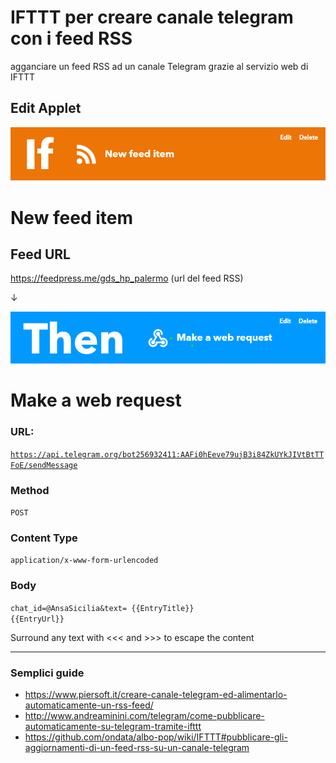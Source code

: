 # IFTTT per creare canale telegram con i feed RSS
agganciare un feed RSS ad un canale Telegram grazie al servizio web di IFTTT

## Edit Applet

<p><img src="https://raw.githubusercontent.com/cirospat/ifttt_e_canale_telegram/main/img/if.png"></p>

# New feed item

## Feed URL

https://feedpress.me/gds_hp_palermo (url del feed RSS)

↓

<p><img src="https://raw.githubusercontent.com/cirospat/ifttt_e_canale_telegram/main/img/then.png"></p>


# Make a web request

### URL:

<code>https://api.telegram.org/bot256932411:AAFi0hEeve79ujB3i84ZkUYkJIVtBtTTFoE/sendMessage</code>

### Method

<code>POST</code>

### Content Type

<code>application/x-www-form-urlencoded</code>


### Body
<code>chat_id=@AnsaSicilia&text= {{EntryTitle}} {{EntryUrl}}</code>

Surround any text with <<< and >>> to escape the content

---

### Semplici guide
- https://www.piersoft.it/creare-canale-telegram-ed-alimentarlo-automaticamente-un-rss-feed/
- http://www.andreaminini.com/telegram/come-pubblicare-automaticamente-su-telegram-tramite-ifttt
- https://github.com/ondata/albo-pop/wiki/IFTTT#pubblicare-gli-aggiornamenti-di-un-feed-rss-su-un-canale-telegram
